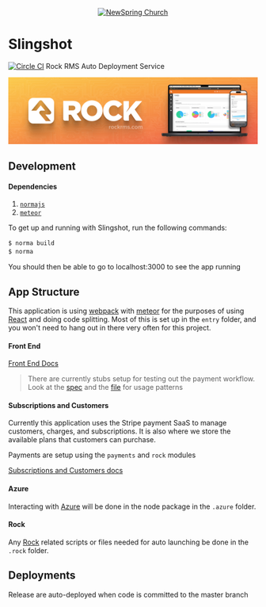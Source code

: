 <p align="center" >
  <a href="http://newspring.cc">
    <img src="https://s3.amazonaws.com/ns.images/newspring/icons/newspring-church-logo-black.png" alt="NewSpring Church" title="NewSpring Church" />
  </a>
</p>

# Slingshot
[![Circle CI](https://circleci.com/gh/NewSpring/Slingshot.svg?style=svg)](https://circleci.com/gh/NewSpring/Slingshot)
Rock RMS Auto Deployment Service

![Rock RMS](https://raw.githubusercontent.com/SparkDevNetwork/Rock/develop/Images/github-banner.png)



## Development

#### Dependencies
1. [`normajs`](https://www.npmjs.com/package/normajs)
2. [`meteor`](https://meteor.com)

To get up and running with Slingshot, run the following commands:

```bash
$ norma build
$ norma

```

You should then be able to go to localhost:3000 to see the app running


## App Structure

This application is using [webpack](https://atmospherejs.com/webpack/webpack) with [meteor](https://meteor.com) for the purposes of using [React](http://facebook.github.io/react/) and doing code splitting. Most of this is set up in the `entry` folder, and you won't need to hang out in there very often for this project.

#### Front End

[Front End Docs](.docs/front-end.md)

> There are currently stubs setup for testing out the payment workflow. Look at the [spec](.docs/payments.md) and the [file](modules/payments/server/stub-payments.js) for usage patterns

#### Subscriptions and Customers

Currently this application uses the Stripe payment SaaS to manage customers, charges, and subscriptions. It is also where we store the available plans that customers can purchase.

Payments are setup using the `payments` and `rock` modules

[Subscriptions and Customers docs](.docs/payments.md)


#### Azure

Interacting with [Azure](https://azure.microsoft.com/en-us/) will be done in the node package in the `.azure` folder.

#### Rock

Any [Rock](http://www.rockrms.com/) related scripts or files needed for auto launching be done in the `.rock` folder.

## Deployments

Release are auto-deployed when code is committed to the master branch
